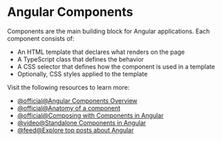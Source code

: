 # Angular Components

Components are the main building block for Angular applications. Each component consists of:

- An HTML template that declares what renders on the page
- A TypeScript class that defines the behavior
- A CSS selector that defines how the component is used in a template
- Optionally, CSS styles applied to the template

Visit the following resources to learn more:

- [@official@Angular Components Overview](https://angular.io/guide/component-overview)
- [@official@Anatomy of a component](https://angular.dev/guide/components)
- [@official@Composing with Components in Angular](https://angular.dev/essentials/components)
- [@video@Standalone Components in Angular](https://www.youtube.com/watch?v=x5PZwb4XurU)
- [@feed@Explore top posts about Angular](https://app.daily.dev/tags/angular?ref=roadmapsh)
